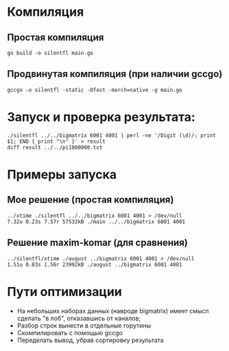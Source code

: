 # Компиляция

## Простая компиляция
    go build -o silentfl main.go

## Продвинутая компиляция (при наличии gccgo)
    gccgo -o silentfl -static -Ofast -march=native -g main.go

# Запуск и проверка результата:
    ./silentfl ../../bigmatrix 6001 4001 | perl -ne '/Digit (\d)/; print $1; END { print "\n" }' > result
    diff result ../../pi1000000.txt

# Примеры запуска

## Мое решение (простая компиляция)
    ../xtime ./silentfl ../../bigmatrix 6001 4001 > /dev/null
    7.32u 0.23s 7.57r 57532kB ./main ../../bigmatrix 6001 4001
    
## Решение maxim-komar (для сравнения)
    ../silentfl/xtime ./august ../bigmatrix 6001 4001 > /dev/null
    1.51u 0.03s 1.56r 23992kB ./august ../bigmatrix 6001 4001

# Пути оптимизации
  * На небольших наборах данных (навроде bigmatrix) имеет смысл сделать "в лоб", отказавшись от каналов;
  * Разбор строк вынести в отдельные горутины
  * Скомпилировать с помощью gccgo
  * Переделать вывод, убрав сортировку результата

